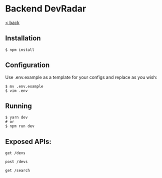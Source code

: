 Backend DevRadar
===

[< back](https://github.com/alande-amorim/omnistack10/)

## Installation
```
$ npm install
```

## Configuration
Use .env.example as a template for your configs and replace as you wish:
```
$ mv .env.example
$ vim .env
```

## Running
```
$ yarn dev
# or
$ npm run dev
```


## Exposed APIs:
``` 
get /devs
```
```
post /devs
```
```
get /search
```
